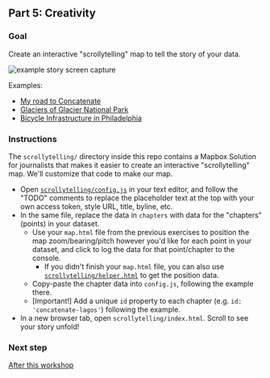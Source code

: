 ## Part 5: Creativity

### Goal

Create an interactive "scrollytelling" map to tell the story of your data.

![example story screen capture](scrollytelling/assets/glacierdemo.gif)

Examples:
- [My road to Concatenate](https://vakila.github.io/mapbox-concatenate-workshop/scrollytelling/example/anjana-concatenate/index.html)
- [Glaciers of Glacier National Park](https://vakila.github.io/mapbox-concatenate-workshop/scrollytelling/example/glacier/index.html)
- [Bicycle Infrastructure in Philadelphia](https://vakila.github.io/mapbox-concatenate-workshop/scrollytelling/example/bike-philly/index.html)


### Instructions

The `scrollytelling/` directory inside this repo contains a Mapbox Solution for journalists that makes it easier to create an interactive "scrollytelling" map. We'll customize that code to make our map.

- Open [`scrollytelling/config.js`](./scrollytelling/config.js) in your text editor, and follow the "TODO" comments to replace the placeholder text at the top with your own access token, style URL, title, byline, etc.
- In the same file, replace the data in `chapters` with data for the "chapters" (points) in your dataset.
  - Use your `map.html` file from the previous exercises to position the map zoom/bearing/pitch however you'd like for each point in your dataset, and click to log the data for that point/chapter to the console.
    - If you didn't finish your `map.html` file, you can also use [`scrollytelling/helper.html`](https://vakila.github.io/mapbox-concatenate-workshop/scrollytelling/helper.html) to get the position data.
  - Copy-paste the chapter data into `config.js`, following the example there.
  - [Important!] Add a unique `id` property to each chapter (e.g. `id: 'concatenate-lagos'`) following the example.
- In a new browser tab, open `scrollytelling/index.html`. Scroll to see your story unfold!


### Next step

[After this workshop](./#after-this-workshop)
